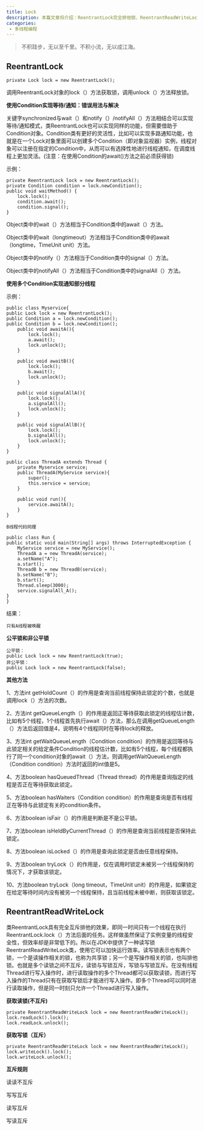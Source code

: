 ```yaml
---
title: Lock
description: 本篇文章将介绍：ReentrantLock完全排他锁、ReentrantReadWriteLock读写锁
categories:
 - 多线程编程
---
```


> 不积跬步，无以至千里。不积小流，无以成江海。

## ReentrantLock

```
private Lock lock = new ReentrantLock();
```

调用ReentrantLock对象的lock（）方法获取锁，调用unlock（）方法释放锁。

**使用Condition实现等待/通知：错误用法与解决**

关键字synchronized与wait（）和notify（）/notifyAll（）方法相结合可以实现等待/通知模式，类ReentrantLock也可以实现同样的功能，但需要借助于Condition对象。Condition类有更好的灵活性，比如可以实现多路通知功能，也就是在一个Lock对象里面可以创建多个Condition（即对象监视器）实例，线程对象可以注册在指定的Condition中，从而可以有选择性地进行线程通知，在调度线程上更加灵活。(注意：在使用Condition的await()方法之前必须获得锁)

示例：

```
private ReentrantLock lock = new ReentrantLock();
private Condition condition = lock.newCondition();
public void waitMethod() {
    lock.lock();
    condition.await();
    condition.signal();
}
```

Object类中的wait（）方法相当于Condition类中的await（）方法。

Object类中的wait（longtimeout）方法相当于Condition类中的await（longtime，TimeUnit unit）方法。

Object类中的notify（）方法相当于Condition类中的signal（）方法。

Object类中的notifyAll（）方法相当于Condition类中的signalAll（）方法。

**使用多个Condition实现通知部分线程**

示例：

```
public class Myservice{
public Lock lock = new ReentrantLock();
public Condition a = lock.newCondition();
public Condition b = lock.newCondition();
    public void awaitA(){
        lock.lock();
        a.await();
        lock.unlock();
    }
    
    public void awaitB(){
        lock.lock();
        b.await();
        lock.unlock();
    }
    
    public void signalAllA(){
        lock.lock();
        a.signalAll();
        lock.unlock();
    }
    
    public void signalAllB(){
        lock.lock();
        b.signalAll();
        lock.unlock();
    }
}

public class ThreadA extends Thread {
    private Myservice service;
    public ThreadA(MyService service){
        super();
        this.service = service;
    }
    
    public void run(){
        service.awaitA();
    }
}

B线程代码同理

public class Run {
public static void main(String[] args) throws InterruptedException {
    MyService service = new MyService();
    ThreadA a = new ThreadA(service);
    a.setName("A");
    a.start();
    ThreadB b = new ThreadB(service);
    b.setName("B");
    b.start();
    Thread.sleep(3000);
    service.signalAll_A();
}
}
```

结果：

```
只有A线程被唤醒
```

**公平锁和非公平锁**


```
公平锁：
public Lock lock = new ReentrantLock(true);
非公平锁：
public Lock lock = new ReentrantLock(false);
```

**其他方法**

1、方法int getHoldCount（）的作用是查询当前线程保持此锁定的个数，也就是调用lock（）方法的次数。

2、方法int getQueueLength（）的作用是返回正等待获取此锁定的线程估计数，比如有5个线程，1个线程首先执行await（）方法，那么在调用getQueueLength（）方法后返回值是4，说明有4个线程同时在等待lock的释放。

3、方法int getWaitQueueLength（Condition condition）的作用是返回等待与此锁定相关的给定条件Condition的线程估计数，比如有5个线程，每个线程都执行了同一个condition对象的await（）方法，则调用getWaitQueueLength（Condition condition）方法时返回的int值是5。

4、方法boolean hasQueuedThread（Thread thread）的作用是查询指定的线程是否正在等待获取此锁定。

5、方法boolean hasWaiters（Condition condition）的作用是查询是否有线程正在等待与此锁定有关的condition条件。

6、方法boolean isFair（）的作用是判断是不是公平锁。

7、方法boolean isHeldByCurrentThread（）的作用是查询当前线程是否保持此锁定。

8、方法boolean isLocked（）的作用是查询此锁定是否由任意线程保持。

9、方法boolean tryLock（）的作用是，仅在调用时锁定未被另一个线程保持的情况下，才获取该锁定。

10、方法boolean tryLock（long timeout，TimeUnit unit）的作用是，如果锁定在给定等待时间内没有被另一个线程保持，且当前线程未被中断，则获取该锁定。

## ReentrantReadWriteLock

类ReentrantLock具有完全互斥排他的效果，即同一时间只有一个线程在执行ReentrantLock.lock（）方法后面的任务。这样做虽然保证了实例变量的线程安全性，但效率却是非常低下的。所以在JDK中提供了一种读写锁ReentrantReadWriteLock类，使用它可以加快运行效率。读写锁表示也有两个锁，一个是读操作相关的锁，也称为共享锁；另一个是写操作相关的锁，也叫排他锁。也就是多个读锁之间不互斥，读锁与写锁互斥，写锁与写锁互斥。在没有线程Thread进行写入操作时，进行读取操作的多个Thread都可以获取读锁，而进行写入操作的Thread只有在获取写锁后才能进行写入操作。即多个Thread可以同时进行读取操作，但是同一时刻只允许一个Thread进行写入操作。

**获取读锁(不互斥)**
```
private ReentrantReadWriteLock lock = new ReentrantReadWriteLock();
lock.readLock().lock();
lock.readLock.unlock();
```

**获取写锁（互斥）**

```
private ReentrantReadWriteLock lock = new ReentrantReadWriteLock();
lock.writeLock().lock();
lock.writeLock.unlock();
```

**互斥规则**

读读不互斥

写写互斥

读写互斥

写读互斥